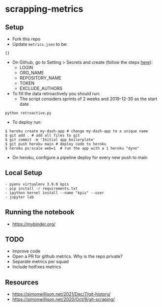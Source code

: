 # scrapping-metrics

## Setup
- Fork this repo
- Update `metrics.json` to be:
```
{}
```
- On Github, go to Setting > Secrets and create (follow the steps [here](https://github.com/vintasoftware/github-metrics#project-variables-setup)):
    - LOGIN
    - ORG_NAME
    - REPOSITORY_NAME
    - TOKEN
    - EXCLUDE_AUTHORS
- To fill the data retroactively you should run:
    - The script considers sprints of 2 weeks and 2019-12-30 as the start date

```
python retroactive.py
```

- To deploy run:
```
$ heroku create my-dash-app # change my-dash-app to a unique name
$ git add . # add all files to git
$ git commit -m 'Initial app boilerplate'
$ git push heroku main # deploy code to heroku
$ heroku ps:scale web=1  # run the app with a 1 heroku "dyno"
```
- On heroku, configure a pipeline deploy for every new push to main

## Local Setup
```
- pyenv virtualenv 3.9.0 kpis
- pip install -r requirements.txt
- ipython kernel install --name "kpis" --user
- jupyter lab
```

## Running the notebook
- https://mybinder.org/


## TODO
- Improve code
- Open a PR for github metrics. Why is the repo private?
- Separate metrics per squad
- Include hotfixes metrics


## Resources
- https://simonwillison.net/2021/Dec/7/git-history/
- https://simonwillison.net/2020/Oct/9/git-scraping/
